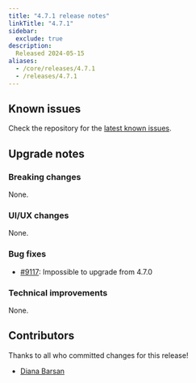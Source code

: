 ```yaml
---
title: "4.7.1 release notes"
linkTitle: "4.7.1"
sidebar:
  exclude: true
description:
  Released 2024-05-15
aliases:
  - /core/releases/4.7.1
  - /releases/4.7.1
---
```


## Known issues

Check the repository for the [latest known issues](https://github.com/medic/cht-core/issues?q=is%3Aissue+label%3A%22Affects%3A+4.7.1%22).

## Upgrade notes

### Breaking changes

None.

### UI/UX changes

None.

### Bug fixes

- [#9117](https://github.com/medic/cht-core/issues/9117): Impossible to upgrade from 4.7.0

### Technical improvements

None.


## Contributors

Thanks to all who committed changes for this release!

- [Diana Barsan](https://github.com/dianabarsan)


